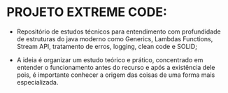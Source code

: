 # PROJETO EXTREME CODE:

- Repositório de estudos técnicos para entendimento com profundidade de estruturas do java moderno como Generics, Lambdas Functions, Stream API, tratamento de erros, logging, clean code e SOLID;

- A ideia é organizar um estudo teórico e prático, concentrado em entender o funcionamento antes do recurso e após a existência dele pois, é importante conhecer a origem das coisas de uma forma mais especializada.
